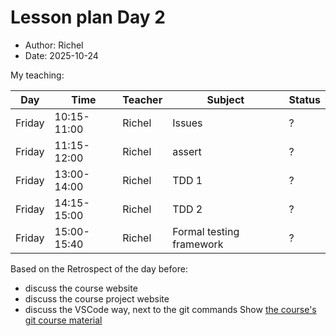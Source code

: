 # Lesson plan Day 2

- Author: Richel
- Date: 2025-10-24

My teaching:

Day      |Time       |Teacher|Subject                 |Status
---------|-----------|-------|------------------------|-------
Friday   |10:15-11:00|Richel |Issues                  |?
Friday   |11:15-12:00|Richel |assert                  |?
Friday   |13:00-14:00|Richel |TDD 1                   |?
Friday   |14:15-15:00|Richel |TDD 2                   |?
Friday   |15:00-15:40|Richel |Formal testing framework|?

Based on the Retrospect of the day before:

- discuss the course website
- discuss the course project website
- discuss the VSCode way, next to the git commands
  Show [the course's git course material](https://uppmax.github.io/programming_formalisms/misc/git_workflow/)


